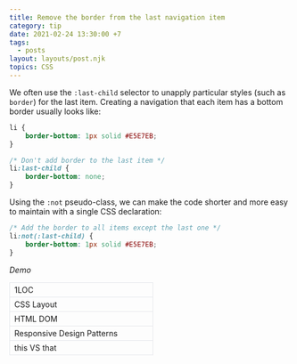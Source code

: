 ```yaml
---
title: Remove the border from the last navigation item
category: tip
date: 2021-02-24 13:30:00 +7
tags:
  - posts
layout: layouts/post.njk
topics: CSS
---
```


We often use the `:last-child` selector to unapply particular styles (such as `border`) for the last item.
Creating a navigation that each item has a bottom border usually looks like:

```css
li {
    border-bottom: 1px solid #E5E7EB;
}

/* Don't add border to the last item */
li:last-child {
    border-bottom: none;
}
```

Using the `:not` pseudo-class, we can make the code shorter and more easy to maintain with a single CSS declaration:

```css
/* Add the border to all items except the last one */
li:not(:last-child) {
    border-bottom: 1px solid #E5E7EB;
}
```

_Demo_

<style>
.demo__list {
    border: 1px solid #E5E7EB;
    list-style-type: none;
    margin: 0;
    padding: 0;
    width: 16rem;
}
.demo__list li {
    padding: 0.25rem 0.5rem;
}
.demo__list li:not(:last-child) {
    border-bottom: 1px solid #E5E7EB;
}
.demo__list a {
    display: block;
    text-decoration: none;
}
</style>

<ul class="demo__list">
    <li><a href="https://1loc.dev">1LOC</a></li>
    <li><a href="https://csslayout.io">CSS Layout</a></li>
    <li><a href="https://htmldom.dev">HTML DOM</a></li>
    <li><a href="https://responsive.page">Responsive Design Patterns</a></li>
    <li><a href="https://thisthat.dev">this VS that</a></li>
</ul>